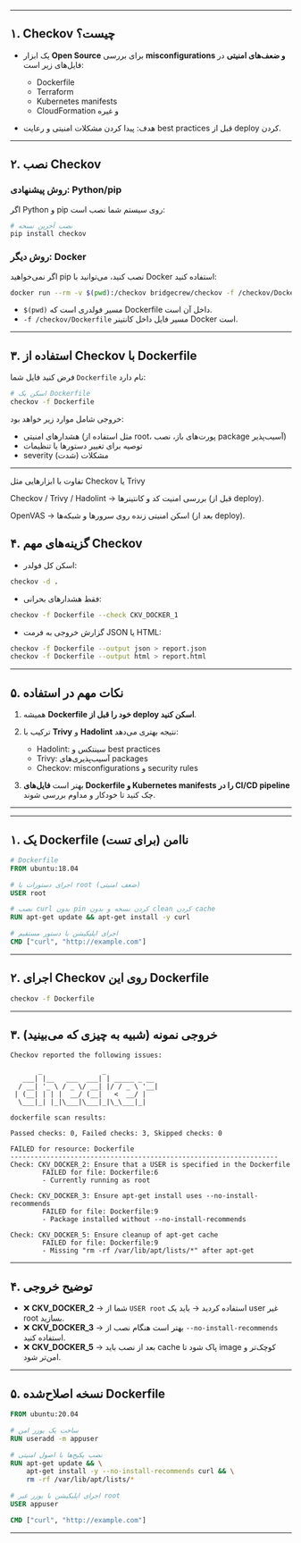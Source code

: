 

---

## ۱. Checkov چیست؟

* یک ابزار **Open Source** برای بررسی **misconfigurations و ضعف‌های امنیتی** در فایل‌های زیر است:

  * Dockerfile
  * Terraform
  * Kubernetes manifests
  * CloudFormation و غیره
* هدف: پیدا کردن مشکلات امنیتی و رعایت best practices قبل از deploy کردن.

---

## ۲. نصب Checkov

### روش پیشنهادی: Python/pip

اگر Python و pip روی سیستم شما نصب است:

```bash
# نصب آخرین نسخه
pip install checkov
```

### روش دیگر: Docker

اگر نمی‌خواهید pip نصب کنید، می‌توانید با Docker استفاده کنید:

```bash
docker run --rm -v $(pwd):/checkov bridgecrew/checkov -f /checkov/Dockerfile
```

* `$(pwd)` مسیر فولدری است که Dockerfile داخل آن است.
* `-f /checkov/Dockerfile` مسیر فایل داخل کانتینر Docker است.

---

## ۳. استفاده از Checkov با Dockerfile

فرض کنید فایل شما `Dockerfile` نام دارد:

```bash
# اسکن یک Dockerfile
checkov -f Dockerfile
```

خروجی شامل موارد زیر خواهد بود:

* هشدارهای امنیتی (مثل استفاده از root، پورت‌های باز، نصب package آسیب‌پذیر)
* توصیه برای تغییر دستورها یا تنظیمات
* severity (شدت) مشکلات

---
تفاوت با ابزارهایی مثل Checkov یا Trivy

Checkov / Trivy / Hadolint → بررسی امنیت کد و کانتینرها (قبل از deploy).

OpenVAS → اسکن امنیتی زنده روی سرورها و شبکه‌ها (بعد از deploy).


## ۴. گزینه‌های مهم Checkov

* اسکن کل فولدر:

```bash
checkov -d .
```

* فقط هشدارهای بحرانی:

```bash
checkov -f Dockerfile --check CKV_DOCKER_1
```

* گزارش خروجی به فرمت JSON یا HTML:

```bash
checkov -f Dockerfile --output json > report.json
checkov -f Dockerfile --output html > report.html
```

---

## ۵. نکات مهم در استفاده

1. همیشه **Dockerfile خود را قبل از deploy اسکن کنید**.
2. ترکیب با **Trivy** و **Hadolint** نتیجه بهتری می‌دهد:

   * Hadolint: سینتکس و best practices
   * Trivy: آسیب‌پذیری‌های packages
   * Checkov: misconfigurations و security rules
3. بهتر است **فایل‌های Dockerfile و Kubernetes manifests را در CI/CD pipeline** چک کنید تا خودکار و مداوم بررسی شوند.

---


---

## ۱. یک Dockerfile ناامن (برای تست)

```dockerfile
# Dockerfile
FROM ubuntu:18.04

# اجرای دستورات با root (ضعف امنیتی)
USER root

# نصب curl بدون pin کردن نسخه و بدون clean کردن cache
RUN apt-get update && apt-get install -y curl

# اجرای اپلیکیشن با دستور مستقیم
CMD ["curl", "http://example.com"]
```

---

## ۲. اجرای Checkov روی این Dockerfile

```bash
checkov -f Dockerfile
```

---

## ۳. خروجی نمونه (شبیه به چیزی که می‌بینید)

```
Checkov reported the following issues:

       _               _
   ___| |__   ___  ___| | _____ _ __
  / __| '_ \ / _ \/ __| |/ / _ \ '__|
 | (__| | | |  __/ (__|   <  __/ |
  \___|_| |_|\___|\___|_|\_\___|_|

dockerfile scan results:

Passed checks: 0, Failed checks: 3, Skipped checks: 0

FAILED for resource: Dockerfile
-------------------------------------------------------------------
Check: CKV_DOCKER_2: Ensure that a USER is specified in the Dockerfile
        FAILED for file: Dockerfile:6
        - Currently running as root

Check: CKV_DOCKER_3: Ensure apt-get install uses --no-install-recommends
        FAILED for file: Dockerfile:9
        - Package installed without --no-install-recommends

Check: CKV_DOCKER_5: Ensure cleanup of apt-get cache
        FAILED for file: Dockerfile:9
        - Missing "rm -rf /var/lib/apt/lists/*" after apt-get
```

---

## ۴. توضیح خروجی

* ❌ **CKV\_DOCKER\_2** → شما از `USER root` استفاده کردید → باید یک user غیر root بسازید.
* ❌ **CKV\_DOCKER\_3** → بهتر است هنگام نصب از `--no-install-recommends` استفاده کنید.
* ❌ **CKV\_DOCKER\_5** → بعد از نصب باید cache پاک شود تا image کوچک‌تر و امن‌تر شود.

---

## ۵. نسخه اصلاح‌شده Dockerfile

```dockerfile
FROM ubuntu:20.04

# ساخت یک یوزر امن
RUN useradd -m appuser

# نصب پکیج‌ها با اصول امنیتی
RUN apt-get update && \
    apt-get install -y --no-install-recommends curl && \
    rm -rf /var/lib/apt/lists/*

# اجرای اپلیکیشن با یوزر غیر root
USER appuser

CMD ["curl", "http://example.com"]
```


---


